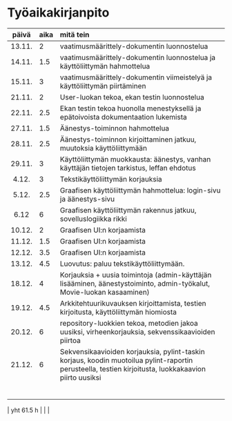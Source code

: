 # Työaikakirjanpito

| päivä | aika | mitä tein  |
| :----:|:-----| :-----|
| 13.11. | 2 | vaatimusmäärittely-dokumentin luonnostelua |
| 14.11. | 1.5 | vaatimusmäärittely-dokumentin luonnostelua ja käyttöliittymän hahmottelua |
| 15.11. | 3 | vaatimusmäärittely-dokumentin viimeistelyä ja käyttöliittymän piirtäminen |
| 21.11. | 2 | User-luokan tekoa, ekan testin luonnostelua |
| 22.11. | 2.5 | Ekan testin tekoa huonolla menestyksellä ja epätoivoista dokumentaation lukemista |
| 27.11. | 1.5 | Äänestys-toiminnon hahmottelua |
| 28.11. | 2.5 | Äänestys-toiminnon kirjoittaminen jatkuu, muutoksia käyttöliittymään |
| 29.11. | 3  | Käyttöliittymän muokkausta: äänestys, vanhan käyttäjän tietojen tarkistus, leffan ehdotus |
| 4.12. | 3 | Tekstikäyttöliittymän korjauksia |
| 5.12. | 2.5 | Graafisen käyttöliittymän hahmottelua: login-sivu ja äänestys-sivu |
| 6.12 | 6 | Graafisen käyttöliittymän rakennus jatkuu, sovelluslogiikka rikki |
| 10.12. | 2 | Graafisen UI:n korjaamista |
| 11.12. | 1.5 | Graafisen UI:n korjaamista | 
| 12.12. | 3.5 | Graafisen UI:n korjaamista | 
| 13.12. | 4.5 | Luovutus: paluu tekstikäyttöliittymään.  | 
| 18.12. | 4 | Korjauksia + uusia toimintoja (admin-käyttäjän lisääminen, äänestystoiminto, admin-työkalut, Movie-luokan kasaaminen) | 
| 19.12. | 4.5 | Arkkitehtuurikuvauksen kirjoittamista, testien kirjoitusta, käyttöliittymän hiomiosta | 
| 20.12. | 6 | repository-luokkien tekoa, metodien jakoa uusiksi, virheenkorjauksia, sekvenssikaavioiden piirtoa | 
| 21.12. | 6 | Sekvensikaavioiden korjauksia, pylint-taskin korjaus, koodin muotoilua pylint-raportin perusteella, testien kirjoitusta, luokkakaavion piirto uusiksi | 
|  |  |  |
|  |  |  |
|  |  |  |
|  |  |  |
|  |  |  |
|  |  |  |

| yht  61.5  h |   | | 

